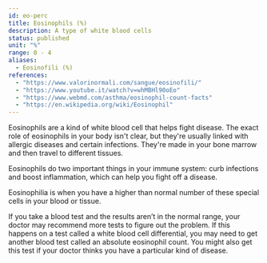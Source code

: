 ```yaml
---
id: eo-perc
title: Eosinophils (%)
description: A type of white blood cells
status: published
unit: "%"
range: 0 - 4
aliases:
  - Eosinofili (%)
references:
  - "https://www.valorinormali.com/sangue/eosinofili/"
  - "https://www.youtube.it/watch?v=whMBHl90oEo"
  - "https://www.webmd.com/asthma/eosinophil-count-facts"
  - "https://en.wikipedia.org/wiki/Eosinophil"
---
```


Eosinophils are a kind of white blood cell that helps fight disease. The exact role of eosinophils in your body isn't clear, but they're usually linked with allergic diseases and certain infections. They're made in your bone marrow and then travel to different tissues.

Eosinophils do two important things in your immune system: curb infections and boost inflammation, which can help you fight off a disease.

Eosinophilia is when you have a higher than normal number of these special cells in your blood or tissue.

If you take a blood test and the results aren’t in the normal range, your doctor may recommend more tests to figure out the problem. If this happens on a test called a white blood cell differential, you may need to get another blood test called an absolute eosinophil count. You might also get this test if your doctor thinks you have a particular kind of disease.
